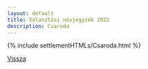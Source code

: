 ```yaml
---
layout: default
title: Választási névjegyzék 2022
description: Csaroda
---
```


{% include settlementHTMLs/Csaroda.html %}

[Vissza](../)